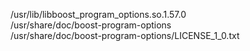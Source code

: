 /usr/lib/libboost\_program\_options.so.1.57.0  
/usr/share/doc/boost-program-options  
/usr/share/doc/boost-program-options/LICENSE\_1\_0.txt  
